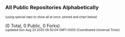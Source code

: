 
### All Public Repositories Alphabetically

<sup><sub>(using special repo to show all at once.  pinned and chart below)</sub></sup>

(0 Total, 0 Public, 0 Forks)<br>
<sup><sub>(updated Sun Aug 23 2020 05:50:04 GMT+0000 (Coordinated Universal Time))</sub></sup>

